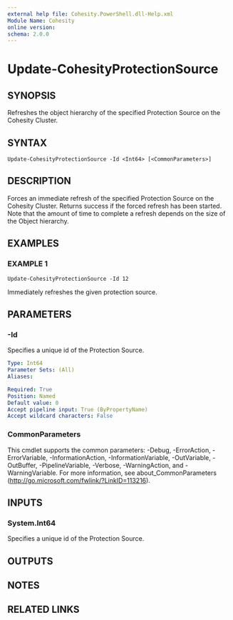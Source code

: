 ```yaml
---
external help file: Cohesity.PowerShell.dll-Help.xml
Module Name: Cohesity
online version:
schema: 2.0.0
---
```


# Update-CohesityProtectionSource

## SYNOPSIS
Refreshes the object hierarchy of the specified Protection Source on the Cohesity Cluster.

## SYNTAX

```
Update-CohesityProtectionSource -Id <Int64> [<CommonParameters>]
```

## DESCRIPTION
Forces an immediate refresh of the specified Protection Source on the Cohesity Cluster.
Returns success if the forced refresh has been started.
Note that the amount of time to complete a refresh depends on the size of the Object hierarchy.

## EXAMPLES

### EXAMPLE 1
```
Update-CohesityProtectionSource -Id 12
```

Immediately refreshes the given protection source.

## PARAMETERS

### -Id
Specifies a unique id of the Protection Source.

```yaml
Type: Int64
Parameter Sets: (All)
Aliases:

Required: True
Position: Named
Default value: 0
Accept pipeline input: True (ByPropertyName)
Accept wildcard characters: False
```

### CommonParameters
This cmdlet supports the common parameters: -Debug, -ErrorAction, -ErrorVariable, -InformationAction, -InformationVariable, -OutVariable, -OutBuffer, -PipelineVariable, -Verbose, -WarningAction, and -WarningVariable. For more information, see about_CommonParameters (http://go.microsoft.com/fwlink/?LinkID=113216).

## INPUTS

### System.Int64
Specifies a unique id of the Protection Source.

## OUTPUTS

## NOTES

## RELATED LINKS
